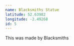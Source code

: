 ```yaml
---
name: Blacksmiths Statue
latitude: 52.63982
longitude: -2.49268
id: 5
---
```


This was made by Blacksmiths